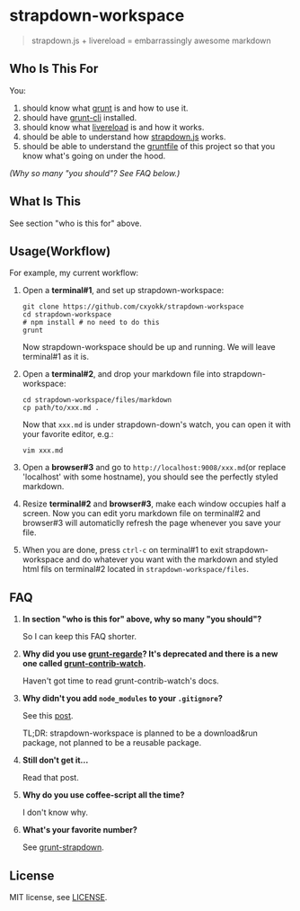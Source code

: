 # strapdown-workspace

> strapdown.js + livereload = embarrassingly awesome markdown

## Who Is This For
You:

1.  should know what [grunt][gruntjs] is and how to use it.
2.  should have [grunt-cli][grunt-cli] installed.
3.  should know what [livereload][livereload] is and how it works.
4.  should be able to understand how [strapdown.js][strapdown.com] works.
5.  should be able to understand the [gruntfile][gruntfile] of this project so that you know what's going on under the hood.

*(Why so many "you should"? See FAQ below.)*

## What Is This
See section "who is this for" above.

## Usage(Workflow)
For example, my current workflow:

1.  Open a **terminal#1**, and set up strapdown-workspace:

    ```shell
    git clone https://github.com/cxyokk/strapdown-workspace
    cd strapdown-workspace
    # npm install # no need to do this
    grunt
    ```
    Now strapdown-workspace should be up and running. We will leave terminal#1 as it is.

2.  Open a **terminal#2**, and drop your markdown file into strapdown-workspace:

    ```shell
    cd strapdown-workspace/files/markdown
    cp path/to/xxx.md .
    ```
    Now that `xxx.md` is under strapdown-down's watch, you can open it with your favorite editor, e.g.:
    ```shell
    vim xxx.md
    ```

3.  Open a **browser#3** and go to `http://localhost:9008/xxx.md`(or replace 'localhost' with some hostname), you should see the perfectly styled markdown.

4.  Resize **terminal#2** and **browser#3**, make each window occupies half a screen. Now you can edit yoru markdown file on terminal#2 and browser#3 will automaticlly refresh the page whenever you save your file.

5.  When you are done, press `ctrl-c` on terminal#1 to exit strapdown-workspace and do whatever you want with the markdown and styled html fils on terminal#2 located in `strapdown-workspace/files`.

## FAQ
1.  **In section "who is this for" above, why so many "you should"?**

    So I can keep this FAQ shorter.

2.  **Why did you use [grunt-regarde][grunt-regarde]? It's deprecated and there is a new one called [grunt-contrib-watch][grunt-contrib-watch].**

    Haven't got time to read grunt-contrib-watch's docs.

3.  **Why didn't you add `node_modules` to your `.gitignore`?**

    See this [post][node-modules-git].

    TL;DR: strapdown-workspace is planned to be a download&run package, not planned to be a reusable package.

4.  **Still don't get it...**

    Read that post.

5.  **Why do you use coffee-script all the time?**

    I don't know why.

6.  **What's your favorite number?**

    See [grunt-strapdown][grunt-strapdown].

## License
MIT license, see [LICENSE](LICENSE).

[gruntjs]: http://gruntjs.com
[grunt-cli]: https://github.com/gruntjs/grunt-cli
[livereload]: https://github.com/livereload/LiveReload2
[gruntfile]: https://github.com/cxyokk/strapdown-workspace/blob/master/Gruntfile.coffee
[strapdown.com]: http://strapdownjs.com
[node-modules-git]: http://www.futurealoof.com/posts/nodemodules-in-git.html
[grunt-strapdown]: https://github.com/cxyokk/grunt-strapdown/
[grunt-regarde]: https://github.com/yeoman/grunt-regarde
[grunt-contrib-watch]: https://github.com/gruntjs/grunt-contrib-watch
